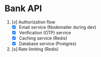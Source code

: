 # Bank API

1. [x] Authorization flow
   - [x] Email service (Nodemailer during dev)
   - [x] Verification (OTP) service
   - [x] Caching service (Redis)
   - [x] Database service (Postgres)
2. [x] Rate limiting (Redis)
